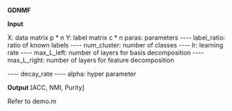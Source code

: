 **GDNMF**

**Input**

X: data matrix p * n
Y: label matrix c * n
paras: parameters
---- label_ratio: ratio of known labels
---- num_cluster: number of classes 
---- lr: learning rate
---- max_L_left: number of layers for basis decomposition
---- max_L_right: number of layers for feature decomposition

---- decay_rate
---- alpha: hyper parameter

**Output**
[ACC, NMI, Purity]

Refer to demo.m 

